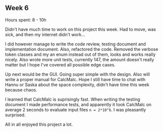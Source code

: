 
## Week 6

Hours spent: 8 - 10h

Didn't have much time to work on this project this week. Had to move, was sick, and then my internet didn't work...

I did however manage to write the code review, testing document and implementation document. Also, refactored the code. Removed the verbose token classes and my an enum instead out of them, looks and works really nicely. Also wrote more unit tests, currently 147, the amount doesn't really matter but I hope I've covered all possible edge cases.

Up next would be the GUI. Going super simple with the design. Also will write a proper manual for CalcMalc.
Hope I still have time to chat with Hannu or Saska about the space complexity, didn't have time this week because chaos.

I learned that CalcMalc is suprisingly fast. When writing the testing document I made performance tests, and apparently it took CalcMalc on average 2 seconds to evaluate input files `n = 2*10^6`. I was pleasantly surprised.

All in all enjoyed this project a lot.